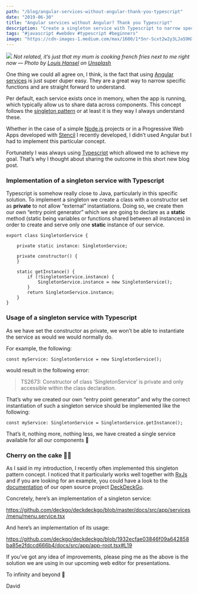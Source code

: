 ```yaml
---
path: "/blog/angular-services-without-angular-thank-you-typescript"
date: "2019-06-30"
title: "Angular services without Angular? Thank you Typescript"
description: "Create a singleton service with Typescript to narrow specific functions or share data across components"
tags: "#javascript #webdev #typescript #beginners"
image: "https://cdn-images-1.medium.com/max/1600/1*Snr-Scxt2w2y3LJa59HX9Q.jpeg"
---
```


![](https://cdn-images-1.medium.com/max/1600/1*Snr-Scxt2w2y3LJa59HX9Q.jpeg)
*Not related, it’s just that my mum is cooking french fries next to me right now — Photo by [Louis Hansel](https://unsplash.com/@louishansel?utm_source=unsplash&utm_medium=referral&utm_content=creditCopyText) on [Unsplash](https://unsplash.com/search/photos/fries?utm_source=unsplash&utm_medium=referral&utm_content=creditCopyText)*

One thing we could all agree on, I think, is the fact that using [Angular services](https://angular.io/guide/architecture-services) is just super duper easy. They are a great way to narrow specific functions and are straight forward to understand.

Per default, each service exists once in memory, when the app is running, which typically allow us to share data across components. This concept follows the [singleton pattern](https://en.wikipedia.org/wiki/Singleton_pattern) or at least it is they way I always understand these.

Whether in the case of a simple [Node.js](https://nodejs.org/en/) projects or in a Progressive Web Apps developed with [Stencil](https://stenciljs.com/) I recently developed, I didn’t used Angular but I had to implement this particular concept.

Fortunately I was always using [Typescript](https://www.typescriptlang.org/) which allowed me to achieve my goal. That’s why I thought about sharing the outcome in this short new blog post.

### Implementation of a singleton service with Typescript

Typescript is somehow really close to Java, particularly in this specific solution. To implement a singleton we create a class with a constructor set as **private** to not allow “external” instantiations. Doing so, we create then our own “entry point generator” which we are going to declare as a **static** method (static being variables or functions shared between all instances) in order to create and serve only one **static** instance of our service.

```
export class SingletonService {

    private static instance: SingletonService;

    private constructor() {
    }

    static getInstance() {
        if (!SingletonService.instance) {
            SingletonService.instance = new SingletonService();
        }
        return SingletonService.instance;
    }
}
```

### Usage of a singleton service with Typescript

As we have set the constructor as private, we won’t be able to instantiate the service as would we would normally do.

For example, the following:

```
const myService: SingletonService = new SingletonService();
```

would result in the following error:

> TS2673: Constructor of class ‘SingletonService’ is private and only accessible within the class declaration.

That’s why we created our own “entry point generator” and why the correct instantiation of such a singleton service should be implemented like the following:

```
const myService: SingletonService = SingletonService.getInstance();
```

That’s it, nothing more, nothing less, we have created a single service available for all our components 🎉

### Cherry on the cake 🍒🎂

As I said in my introduction, I recently often implemented this singleton pattern concept. I noticed that it particularly works well together with [RxJs](https://rxjs-dev.firebaseapp.com/) and if you are looking for an example, you could have a look to the [documentation](https://docs.deckdeckgo.com/) of our open source project [DeckDeckGo](https://deckdeckgo.com/).

Concretely, here’s an implementation of a singleton service:

https://github.com/deckgo/deckdeckgo/blob/master/docs/src/app/services/menu/menu.service.tsx

And here’s an implementation of its usage:

https://github.com/deckgo/deckdeckgo/blob/1932ecfae03846f09a642858ba85e2fdccd666b4/docs/src/app/app-root.tsx#L19

If you’ve got any idea of improvements, please ping me as the above is the solution we are using in our upcoming web editor for presentations.

To infinity and beyond 🚀

David
